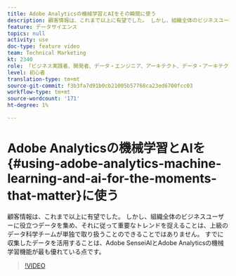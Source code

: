 ```yaml
---
title: Adobe Analyticsの機械学習とAIをその瞬間に使う
description: 顧客情報は、これまで以上に有望でした。 しかし、組織全体のビジネスユーザーに役立つデータを集め、それに従って重要なトレンドを捉えることは、上級のデータ科学チームが単独で取り扱うことのできることではありません。 すでに収集したデータを活用することは、Adobe SenseiAIとAdobe Analyticsの機械学習機能が最も優れている点です。
feature: データサイエンス
topics: null
activity: use
doc-type: feature video
team: Technical Marketing
kt: 2340
role: 「ビジネス実践者、開発者、データ・エンジニア、アーキテクト、データ・アーキテクト、管理者、リーダー」
level: 初心者
translation-type: tm+mt
source-git-commit: f3b3fa7d91b0cb21005b57768ca23ed6700fcc03
workflow-type: tm+mt
source-wordcount: '171'
ht-degree: 1%

---
```



# Adobe Analyticsの機械学習とAIを{#using-adobe-analytics-machine-learning-and-ai-for-the-moments-that-matter}に使う

顧客情報は、これまで以上に有望でした。 しかし、組織全体のビジネスユーザーに役立つデータを集め、それに従って重要なトレンドを捉えることは、上級のデータ科学チームが単独で取り扱うことのできることではありません。 すでに収集したデータを活用することは、Adobe SenseiAIとAdobe Analyticsの機械学習機能が最も優れている点です。

>[!VIDEO](https://video.tv.adobe.com/v/25837/?quality=12)
